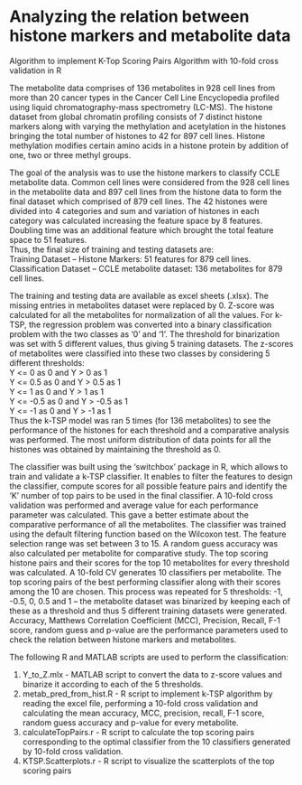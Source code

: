 # Analyzing the relation between histone markers and metabolite data
Algorithm to implement K-Top Scoring Pairs Algorithm with 10-fold cross validation in R<br/>

The metabolite data comprises of 136 metabolites in 928 cell lines from more than 20 cancer types in the Cancer Cell Line Encyclopedia profiled using liquid chromatography-mass spectrometry (LC-MS). The histone dataset from global chromatin profiling consists of 7 distinct histone markers along with varying the methylation and acetylation in the histones bringing the total number of histones to 42 for 897 cell lines. Histone methylation modifies certain amino acids in a histone protein by addition of one, two or three methyl groups.

The goal of the analysis was to use the histone markers to classify CCLE metabolite data. Common cell lines were considered from the 928 cell lines in the metabolite data and 897 cell lines from the histone data to form the final dataset which comprised of 879 cell lines. The 42 histones were divided into 4 categories and sum and variation of histones in each category was calculated increasing the feature space by 8 features. Doubling time was an additional feature which brought the total feature space to 51 features.<br/> 
Thus, the final size of training and testing datasets are:<br/>
Training Dataset – Histone Markers: 51 features for 879 cell lines.<br/> 
Classification Dataset –  CCLE metabolite dataset: 136 metabolites for 879 cell lines.

The training and testing data are available as excel sheets (.xlsx). The missing entries in metabolites dataset were replaced by 0. Z-score was calculated for all the metabolites for normalization of all the values. For k-TSP, the regression problem was converted into a binary classification problem with the two classes as ‘0’ and ‘1’. The threshold for binarization was set with 5 different values, thus giving 5 training datasets. The z-scores of metabolites were classified into these two classes by considering 5 different thresholds:<br/>
Y <= 0 as 0 and Y > 0 as 1<br/>
Y <= 0.5 as 0 and Y > 0.5 as 1<br/>
Y <= 1 as 0 and Y > 1 as 1<br/>
Y <= -0.5 as 0 and Y > -0.5 as 1<br/>
Y <= -1 as 0 and Y > -1 as 1<br/>
Thus the k-TSP model was ran 5 times (for 136 metabolites) to see the performance of the histones for each threshold and a comparative analysis was performed.
The most uniform distribution of data points for all the histones was obtained by maintaining the threshold as 0.

The classifier was built using the ‘switchbox’ package in R, which allows to train and validate a k-TSP classifier. It enables to filter the features to design the classifier, compute scores for all possible feature pairs and identify the ‘K’ number of top pairs to be used in the final classifier. A 10-fold cross validation was performed and average value for each performance parameter was calculated. This gave a better estimate about the comparative performance of all the metabolites. The classifier was trained using the default filtering function based on the Wilcoxon test. The feature selection range was set between 3 to 15. A random guess accuracy was also calculated per metabolite for comparative study. The top scoring histone pairs and their scores for the top 10 metabolites for every threshold was calculated. A 10-fold CV generates 10 classifiers per metabolite. The top scoring pairs of the best performing classifier along with their scores among the 10 are chosen. This process was repeated for 5 thresholds: -1, -0.5, 0, 0.5 and 1 – the metabolite dataset was binarized by keeping each of these as a threshold and thus 5 different training datasets were generated. Accuracy, Matthews Correlation Coefficient (MCC), Precision, Recall, F-1 score, random guess and p-value are the performance parameters used to check the relation between histone markers and metabolites. 

The following R and MATLAB scripts are used to perform the classification:<br/>
1) Y_to_Z.mlx - MATLAB script to convert the data to z-score values and binarize it according to each of the 5 thresholds.<br/>
2) metab_pred_from_hist.R - R script to implement k-TSP algorithm by reading the excel file, performing a 10-fold cross validation and calculating the mean accuracy, MCC, precision, recall, F-1 score, random guess accuracy and p-value for every metabolite.<br/>
3) calculateTopPairs.r - R script to calculate the top scoring pairs corresponding to the optimal classifier from the 10 classifiers generated by 10-fold cross validation.<br/> 
4) KTSP.Scatterplots.r - R script to visualize the scatterplots of the top scoring pairs 

